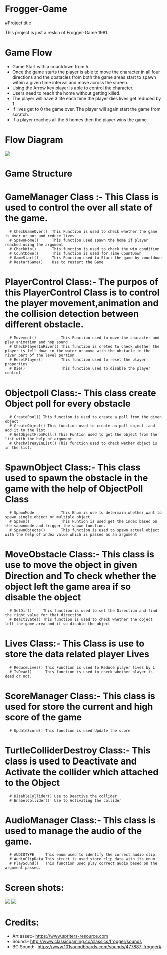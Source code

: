 # Frogger-Game

#Project title

This project is just a reskin of Frogger-Game 1981. 

# Game Flow 

* Game Start with a countdown from 5. 
* Once the game starts the player is able to move the character in all four directions and the obstacles from both the game areas start to spawn within a given time interval and     move across the screen.
* Using the Arrow key player is able to control the character.
* Users need to reach the home without getting killed.
* The player will have 3 life each time the player dies lives get reduced by 1
* If lives get to 0 the game over. The player will again start the game from scratch.
* If a player reaches all the 5 homes then the player wins the game.


# Flow Diagram
![](image_2021-04-14_132216.png)

# Game Structure

 # GameManager Class :- This Class is used to control the over all state of the game.
      # CheckGameOver()  This Function is used to check whether the game is over or not and reduce lives
      # SpawnHome()      This function used spawn the home if player reached using the argument
      # CheckWin()       This function is used to check the win condition
      # CountDown()      This function is used for Time CountDown
      # GameStart()      This Function used to Start the game by countdown
      # RestartGame()    Use to restart the Game
      
 # PlayerControl Class:-  The purpos of this PlayerControl Class is to control the player movement,animation and the collision detection between different obstacle.
      # Movement()           This Function used to move the character and play animation and hop sound
      # CheckPlayerInRiver() This function is creted to check whether the player is fell down in the water or move with the obstacle in the river part of the level portion
      # ResetPlayer()        This function used to reset the player properties
      # Die()                This function used to disable the player control
 # Objectpoll Class:-  This class create Object poll for every obstacle
      # CreatePool() This function is used to create a poll from the given object
      # CreateObject() This function used to create an poll object  and add it to the list
      # GetObjectFromPoll() This Funtion used to get the object from the list with the help of argument
      # CheckAlreayInList() This function used to check wether object is in the list.
      
 # SpawnObject Class:- This class used to spawn the obstacle in the game with the help of ObjectPoll Class
      # SpawnMode            This Enum is use to determain whether want to spawn single object or multiple object
      # Spawn()              This Funtion is used get the index based on the sapwnmode and trigger the sapwn function.
      # SpawnObjects()       This function is used to spawn actual object with the help of index value which is passed as an argument
      
 # MoveObstacle Class:- This class is use to move the object in given Direction and To check whether the object left the game area if so disable the object
      # SetDir()     This function is used to set the Direction and find the right value for that direction
      # Deactivate() This function is used to check whether the object left the game area and if so disable the object
 
 # Lives Class:- This Class is use to store the data related player Lives
      # ReduceLives() This Function is used to Reduce player lives by 1
      # IsDead()      This function is used to check whether player is dead or not.
      
 # ScoreManager Class:- This class is used for store the current and high score of the game
      # UpdateScore() This function is used Update the score      
 
 # TurtleColliderDestroy Class:- This class is used to Deactivate and Activate the collider which attached to the Object 
      # DisableCollider() Use to Deactive the collider
      # EnabelCollider()  Use to Activating the collider
 
 # AudioManager Class:- This class is used to manage the audio of the game.
      # AUDIOTYPE     This enum used to identify the correct audio clip.
      # AudioClipData This struct is used store clip data with its enum
      # PlaySound()   This function used play correct audio based on the argument passed.

# Screen shots: 
![](InGame.PNG)
![](InGame_2.PNG)

# Credits:
* Art asset:- https://www.spriters-resource.com
* Sound:-     http://www.classicgaming.cc/classics/frogger/sounds 
* BG Sound:-  https://www.101soundboards.com/sounds/477887-frogger#    
